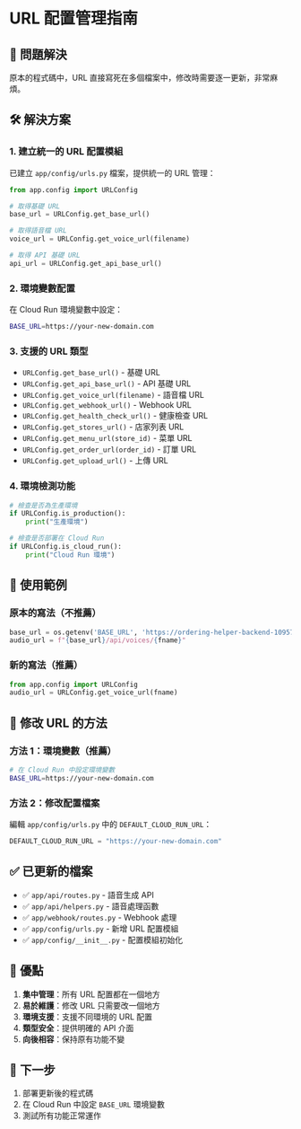 # URL 配置管理指南

## 🎯 **問題解決**

原本的程式碼中，URL 直接寫死在多個檔案中，修改時需要逐一更新，非常麻煩。

## 🛠️ **解決方案**

### **1. 建立統一的 URL 配置模組**

已建立 `app/config/urls.py` 檔案，提供統一的 URL 管理：

```python
from app.config import URLConfig

# 取得基礎 URL
base_url = URLConfig.get_base_url()

# 取得語音檔 URL
voice_url = URLConfig.get_voice_url(filename)

# 取得 API 基礎 URL
api_url = URLConfig.get_api_base_url()
```

### **2. 環境變數配置**

在 Cloud Run 環境變數中設定：

```bash
BASE_URL=https://your-new-domain.com
```

### **3. 支援的 URL 類型**

- `URLConfig.get_base_url()` - 基礎 URL
- `URLConfig.get_api_base_url()` - API 基礎 URL
- `URLConfig.get_voice_url(filename)` - 語音檔 URL
- `URLConfig.get_webhook_url()` - Webhook URL
- `URLConfig.get_health_check_url()` - 健康檢查 URL
- `URLConfig.get_stores_url()` - 店家列表 URL
- `URLConfig.get_menu_url(store_id)` - 菜單 URL
- `URLConfig.get_order_url(order_id)` - 訂單 URL
- `URLConfig.get_upload_url()` - 上傳 URL

### **4. 環境檢測功能**

```python
# 檢查是否為生產環境
if URLConfig.is_production():
    print("生產環境")

# 檢查是否部署在 Cloud Run
if URLConfig.is_cloud_run():
    print("Cloud Run 環境")
```

## 📝 **使用範例**

### **原本的寫法（不推薦）**
```python
base_url = os.getenv('BASE_URL', 'https://ordering-helper-backend-1095766716155.asia-east1.run.app')
audio_url = f"{base_url}/api/voices/{fname}"
```

### **新的寫法（推薦）**
```python
from app.config import URLConfig
audio_url = URLConfig.get_voice_url(fname)
```

## 🔄 **修改 URL 的方法**

### **方法 1：環境變數（推薦）**
```bash
# 在 Cloud Run 中設定環境變數
BASE_URL=https://your-new-domain.com
```

### **方法 2：修改配置檔案**
編輯 `app/config/urls.py` 中的 `DEFAULT_CLOUD_RUN_URL`：

```python
DEFAULT_CLOUD_RUN_URL = "https://your-new-domain.com"
```

## ✅ **已更新的檔案**

- ✅ `app/api/routes.py` - 語音生成 API
- ✅ `app/api/helpers.py` - 語音處理函數
- ✅ `app/webhook/routes.py` - Webhook 處理
- ✅ `app/config/urls.py` - 新增 URL 配置模組
- ✅ `app/config/__init__.py` - 配置模組初始化

## 🎉 **優點**

1. **集中管理**：所有 URL 配置都在一個地方
2. **易於維護**：修改 URL 只需要改一個地方
3. **環境支援**：支援不同環境的 URL 配置
4. **類型安全**：提供明確的 API 介面
5. **向後相容**：保持原有功能不變

## 🚀 **下一步**

1. 部署更新後的程式碼
2. 在 Cloud Run 中設定 `BASE_URL` 環境變數
3. 測試所有功能正常運作
